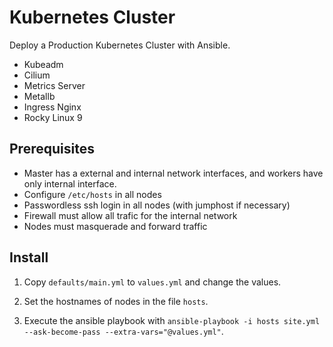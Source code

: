 # Kubernetes Cluster

Deploy a Production Kubernetes Cluster with Ansible.

- Kubeadm
- Cilium
- Metrics Server
- Metallb
- Ingress Nginx
- Rocky Linux 9

## Prerequisites

- Master has a external and internal network interfaces, and workers have only internal interface.
- Configure `/etc/hosts` in all nodes
- Passwordless ssh login in all nodes (with jumphost if necessary)
- Firewall must allow all trafic for the internal network
- Nodes must masquerade and forward traffic

## Install

1. Copy `defaults/main.yml` to `values.yml` and change the values.

2. Set the hostnames of nodes in the file `hosts`.

3. Execute the ansible playbook with `ansible-playbook -i hosts site.yml --ask-become-pass --extra-vars="@values.yml"`.